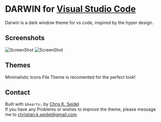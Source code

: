# DARWIN for [Visual Studio Code](http://code.visualstudio.com)

Darwin is a dark window theme for vs code, inspired by the hyper design.

## Screenshots

![ScreenShot](https://lastheromedia.com/Darwin/Screenshot1.png)
![ScreenShot](https://lastheromedia.com/Darwin/Screenshot2.png)

## Themes

Minimalistic Icons File Theme is recomented for the perfect look!


## Contact

Built with `&hearts;` by [Chris K. Seidel](https://twitter.com/ChrisKSeidel) <br/>
If you have any Problems or wishes to improve the theme, please message me to christian.k.seidel@gmail.com.